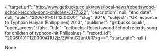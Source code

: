 {
  "target_url": "http://www.getbucks.co.uk/news/local-news/robertswood-school-records-song-children-6377522", 
  "description": null, 
  "end_date": null, 
  "date": "2006-01-01T12:00:00", 
  "slug": 9046, 
  "subject": "UK response to Typhoon Haiyan (Philippines) 2013", 
  "publisher": "getbucks.co.uk", 
  "open_access": false, 
  "title": "getbucks: Robertswood School records song for children of typhoon-hit Philippines ", 
  "record_id": "20060101T120000/Q1U2jz/ZjWnuG2unU/R7xg==", 
  "start_date": null
}

None
